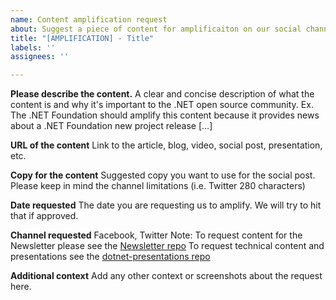 ```yaml
---
name: Content amplification request
about: Suggest a piece of content for amplificaiton on our social channels
title: "[AMPLIFICATION] - Title"
labels: ''
assignees: ''

---
```


**Please describe the content.**
A clear and concise description of what the content is and why it's important to the .NET open source community. Ex. The .NET Foundation should amplify this content because it provides news about a .NET Foundation new project release [...]

**URL of the content**
Link to the article, blog, video, social post, presentation, etc. 

**Copy for the content**
Suggested copy you want to use for the social post. Please keep in mind the channel limitations (i.e. Twitter 280 characters)

**Date requested**
The date you are requesting us to amplify. We will try to hit that if approved. 

**Channel requested**
Facebook, Twitter
Note:
To request content for the Newsletter please see the [Newsletter repo](https://github.com/dotnet-foundation/newsletter)
To request technical content and presentations see the [dotnet-presentations repo](https://github.com/dotnet-presentations)

**Additional context**
Add any other context or screenshots about the request here.
